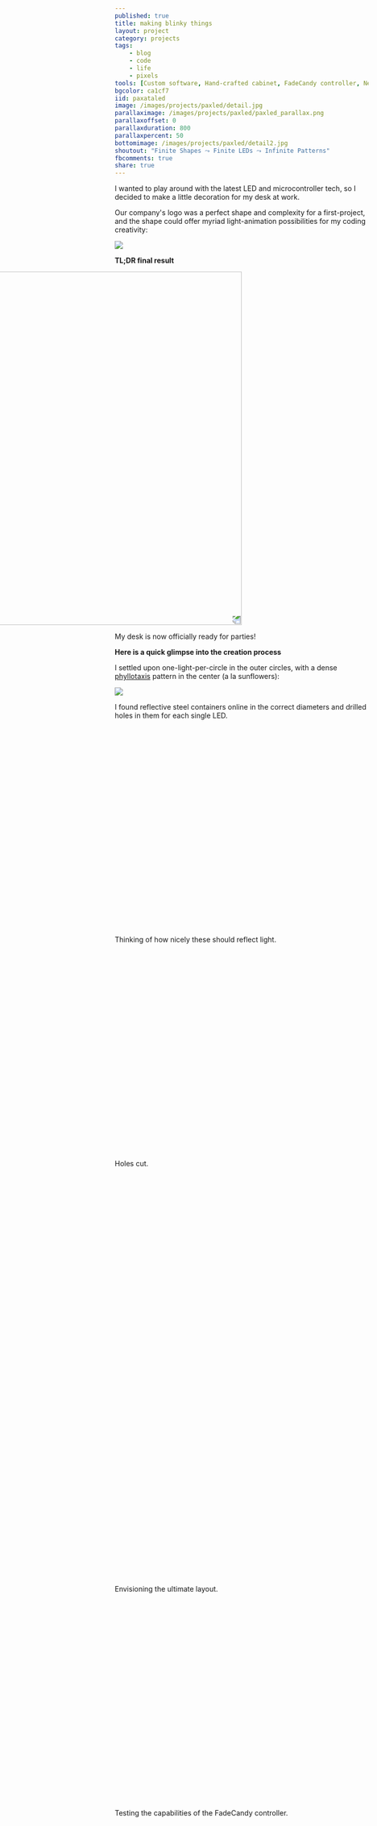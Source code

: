 ```yaml
---
published: true
title: making blinky things
layout: project
category: projects
tags:
    - blog
    - code
    - life
    - pixels
tools: [Custom software, Hand-crafted cabinet, FadeCandy controller, NeoPixel LEDs]
bgcolor: ca1cf7
iid: paxataled
image: /images/projects/paxled/detail.jpg
parallaximage: /images/projects/paxled/paxled_parallax.png
parallaxoffset: 0
parallaxduration: 800
parallaxpercent: 50
bottomimage: /images/projects/paxled/detail2.jpg
shoutout: "Finite Shapes ⤳ Finite LEDs ⤳ Infinite Patterns"
fbcomments: true
share: true
---
```


<style>
.parallax-window {
    min-height: 400px;
    background: transparent;
    display: inline-block;
    height: 400px;
    width: 700px;  
    margin-left:-250px;
}
.parallax-mirror {
    z-index: 1!important;
}
.fullbox.last img {
    margin-left: -20%;
}
</style>

<p>I wanted to play around with the latest LED and microcontroller tech, so I decided to make a little decoration for my desk at work. 
</p>
<p>
Our company's logo was a perfect shape and complexity for a first-project, and the shape could offer myriad light-animation possibilities for my coding creativity:
</p>

<img src="/images/projects/paxled/paxata_logo.png"/>

<b>TL;DR final result</b>

<div class='topnote'>
    <img style='transform:rotate(180deg);background-size: cover; width: 702px;margin-left: -252px;'  src="/images/projects/paxled/process/Untitled3.gif"/>
    <p>My desk is now officially ready for parties! </p>
</div>

<b>Here is a quick glimpse into the creation process</b>

<p>
I settled upon one-light-per-circle in the outer circles, with a dense <a href='https://en.wikipedia.org/wiki/Phyllotaxis'>phyllotaxis</a> pattern in the center (a la sunflowers):
</p>

<img src="/images/projects/paxled/phyllotaxis.png"/>

I found reflective steel containers online in the correct diameters and drilled holes in them for each single LED.

<!-- <img style='margin-left:-30px;background-size: cover;width: 100%;' src="/images/projects/paxled/process/collage1.png"/> -->


<div id='img2' class="parallax-window" data-parallax="scroll" data-image-src="/images/projects/paxled/process/ejRc6.jpeg"></div>

<div class='topnote'>
    <p>Thinking of how nicely these should reflect light.</p>
</div>

<div id='img11' class="parallax-window" data-parallax="scroll" data-image-src="/images/projects/paxled/process/IMG_4454.JPG"></div>


<div class='topnote'>
    <p>Holes cut.</p>
</div>

<div id='img6' class="parallax-window" data-parallax="scroll" data-image-src="/images/projects/paxled/process/IMG_3409.JPG"></div>

<!-- <img style='background-size: cover; width: 702px;margin-left: -252px;' src="/images/projects/paxled/process/rpbCi.jpeg"/> -->

<div id='img26' class="parallax-window" data-parallax="scroll" data-image-src="/images/projects/paxled/process/rpbCi.jpeg"></div>
<div class='topnote'>
    <p>Envisioning the ultimate layout.</p>
</div>


<div id='img3' class="parallax-window" data-parallax="scroll" data-image-src="/images/projects/paxled/process/IMG_3395.JPG"></div>

<div class='topnote'>
    <p>Testing the capabilities of the FadeCandy controller.</p>
</div>


<div id='img4' class="parallax-window" data-parallax="scroll" data-image-src="/images/projects/paxled/process/IMG_3396.JPG"></div>

<div class='topnote'>
    <p>Checking the optics and light-transmission properties of Tyvek.</p>
</div>
I tested various materials for the front covers before choosing a double-layer of a plastic sheet from a huge roll that I previously found at a thrift-store. 

I used my <a href='http://cricut.com'>Cricut</a> cutting machine for the perfect -and numerous- circles necessary.

<div id='img10' class="parallax-window" data-parallax="scroll" data-image-src="/images/projects/paxled/process/IMG_3458.JPG"></div>
<div class='topnote'>
    <p>Circles cut, ready for eventual superglue.</p>
</div>


The inner circle presented its own set of challenges, from a physical production perspective to the eventual programming logic, but I knew it would be worth it for the extra 'resolution' that would be so crucial for animation later.


<div id='img7' class="parallax-window" data-parallax="scroll" data-image-src="/images/projects/paxled/process/IMG_3440.JPG"></div>
<div class='topnote'>
    <p>Drilling these 60+ holes was the least fun part of this whole project.</p>
</div>

<div id='img8' class="parallax-window" data-parallax="scroll" data-image-src="/images/projects/paxled/process/IMG_3443.JPG"></div>
<div class='topnote'>
    <p>Placing and anchoring the inner LEDs.</p>
</div>

<div class='topnote'>
<img style='background-size: cover; width: 702px;margin-left: -252px;' src="/images/projects/paxled/process/IMG_3446.gif"/>
<p>Testing the dozens of inner phyllotaxis LEDs with a simple color cycle.</p>
</div>



<!-- <div id='img12' class="parallax-window" data-parallax="scroll" data-image-src="/images/projects/paxled/process/IMG_4456.JPG"></div>
 -->


<div class='topnote'>
    <img style='background-size: cover; width: 702px;margin-left: -252px;'  src="/images/projects/paxled/process/IMG_4469.gif"/>
    <p>Testing the custom software that drives the <a href='https://www.adafruit.com/product/1689'>FadeCandy controller</a>.</p>
</div>

<div id='img14' class="parallax-window" data-parallax="scroll" data-image-src="/images/projects/paxled/process/IMG_4470.JPG"></div>

<div class='topnote'>
    <p>Wiring up the LEDs to the spiral arms. </p>
</div>

<div id='img15' class="parallax-window" data-parallax="scroll" data-image-src="/images/projects/paxled/process/IMG_4481.JPG"></div>

Everything is affixed to a clear Lucite-type plastic panel (cans on one side / wiring on other), which was an interesting look by itself, but not at all anchored solidly.


<div id='img16' class="parallax-window" data-parallax="scroll" data-image-src="/images/projects/paxled/process/IMG_4489.JPG"></div>

<div class='topnote'>
    <p>Filling in the negative space with space-filling gap-sealer. </p>
</div>

<div id='img17' class="parallax-window" data-parallax="scroll" data-image-src="/images/projects/paxled/process/IMG_4492.JPG"></div>


<div id='img18' class="parallax-window" data-parallax="scroll" data-image-src="/images/projects/paxled/process/IMG_4493.JPG"></div>

<div class='topnote'>
    <p>Prepping for painting ... </p>
</div>

<div id='img19' class="parallax-window" data-parallax="scroll" data-image-src="/images/projects/paxled/process/IMG_4494.JPG"></div>

<div class='topnote'>
    <p>... painting ... </p>
</div>

<div id='img20' class="parallax-window" data-parallax="scroll" data-image-src="/images/projects/paxled/process/IMG_4499.JPG"></div>

<div class='topnote'>
    <p>... finished painting! </p>
</div>

<div class='topnote'>
<img style='background-size: cover; width: 702px;margin-left: -252px;' src="/images/projects/paxled/process/collage1.png"/>
<p>Will have to replace some covers that were accidentally painted.</p>
</div>



<div class='topnote'>
    <div id='img21' class="parallax-window" data-parallax="scroll" data-image-src="/images/projects/paxled/process/IMG_4511.JPG"></div>
    <p>A good solution for transporting this was essential. </p>
</div>



<div class='topnote'>
    <img style='background-size: cover; width: 702px;margin-left: -252px;'  src="/images/projects/paxled/process/IMG_4725.gif"/>
    <p>It was a lot of fun to figure out an appropriate "power-on" sequence animation! </p>
</div>

<p></p>

<b>The Software</b>

* simple web-based UI written in Coffeescript, talking to a local FadeCandy server

* allows the user to assign any number of tags (<i>"arm1", "size4", "xPos", "yPos"</i>) to each LED light

* a set of lights with a given tag is a [collection]

* a set of such collection is a [collection of [collection]s]

* a [color source generator] generates a continuous stream of colors (eg rainbow cycle, fire-colors, etc)

* a [color source generator] feeds ⤳ [collection of [collection]s]

This allows me to isolate things to animate (<i>"the third arm", "all outer circles", "the 4th pixel in the phyllotaxis center"</i>) with the various color generators.

There is also a movie-playback mode where a media file can be loaded and the colors mapped onto the LED space - <i>"sunrise / sunset compilations", "psychedelic/fractal compilations", "demoscene demos"</i> can be so good!


<div class='topnote'>
    <img style='background-size: cover; width: 702px;margin-left: -252px;'  src="/images/projects/paxled/process/desk.gif"/>
    <p>Showing movie mode with an <a href='http://electricsheep.org'>Electric Sheep</a> animation. My robot army is clearly pleased.</p>
</div>
